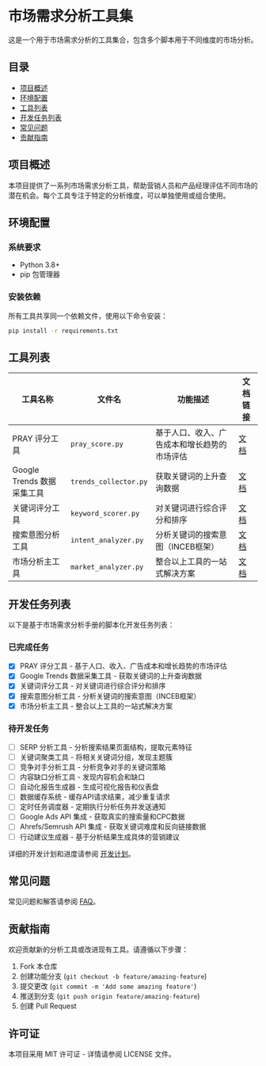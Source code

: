 # 市场需求分析工具集

这是一个用于市场需求分析的工具集合，包含多个脚本用于不同维度的市场分析。

## 目录

- [项目概述](#项目概述)
- [环境配置](#环境配置)
- [工具列表](#工具列表)
- [开发任务列表](#开发任务列表)
- [常见问题](#常见问题)
- [贡献指南](#贡献指南)

## 项目概述

本项目提供了一系列市场需求分析工具，帮助营销人员和产品经理评估不同市场的潜在机会。每个工具专注于特定的分析维度，可以单独使用或组合使用。

## 环境配置

### 系统要求

- Python 3.8+
- pip 包管理器

### 安装依赖

所有工具共享同一个依赖文件，使用以下命令安装：

```bash
pip install -r requirements.txt
```

## 工具列表

| 工具名称 | 文件名 | 功能描述 | 文档链接 |
|---------|-------|---------|---------|
| PRAY 评分工具 | `pray_score.py` | 基于人口、收入、广告成本和增长趋势的市场评估 | [文档](docs/PRAY_评分工具.md) |
| Google Trends 数据采集工具 | `trends_collector.py` | 获取关键词的上升查询数据 | [文档](docs/Google_Trends_数据采集工具.md) |
| 关键词评分工具 | `keyword_scorer.py` | 对关键词进行综合评分和排序 | [文档](docs/关键词评分工具.md) |
| 搜索意图分析工具 | `intent_analyzer.py` | 分析关键词的搜索意图（INCEB框架） | [文档](docs/搜索意图分析工具.md) |
| 市场分析主工具 | `market_analyzer.py` | 整合以上工具的一站式解决方案 | [文档](docs/市场分析主工具.md) |

## 开发任务列表

以下是基于市场需求分析手册的脚本化开发任务列表：

### 已完成任务
- [x] PRAY 评分工具 - 基于人口、收入、广告成本和增长趋势的市场评估
- [x] Google Trends 数据采集工具 - 获取关键词的上升查询数据
- [x] 关键词评分工具 - 对关键词进行综合评分和排序
- [x] 搜索意图分析工具 - 分析关键词的搜索意图（INCEB框架）
- [x] 市场分析主工具 - 整合以上工具的一站式解决方案

### 待开发任务
- [ ] SERP 分析工具 - 分析搜索结果页面结构，提取元素特征
- [ ] 关键词聚类工具 - 将相关关键词分组，发现主题簇
- [ ] 竞争对手分析工具 - 分析竞争对手的关键词策略
- [ ] 内容缺口分析工具 - 发现内容机会和缺口
- [ ] 自动化报告生成器 - 生成可视化报告和仪表盘
- [ ] 数据缓存系统 - 缓存API请求结果，减少重复请求
- [ ] 定时任务调度器 - 定期执行分析任务并发送通知
- [ ] Google Ads API 集成 - 获取真实的搜索量和CPC数据
- [ ] Ahrefs/Semrush API 集成 - 获取关键词难度和反向链接数据
- [ ] 行动建议生成器 - 基于分析结果生成具体的营销建议

详细的开发计划和进度请参阅 [开发计划](docs/开发计划.md)。

## 常见问题

常见问题和解答请参阅 [FAQ](docs/FAQ.md)。

## 贡献指南

欢迎贡献新的分析工具或改进现有工具。请遵循以下步骤：

1. Fork 本仓库
2. 创建功能分支 (`git checkout -b feature/amazing-feature`)
3. 提交更改 (`git commit -m 'Add some amazing feature'`)
4. 推送到分支 (`git push origin feature/amazing-feature`)
5. 创建 Pull Request

## 许可证

本项目采用 MIT 许可证 - 详情请参阅 LICENSE 文件。